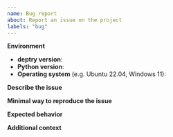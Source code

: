 ```yaml
---
name: Bug report
about: Report an issue on the project
labels: "bug"
---
```


**Environment**

- **deptry version**:
- **Python version**:
- **Operating system** (e.g. Ubuntu 22.04, Windows 11):

**Describe the issue**

<!-- A clear and concise description of what the issue is. -->

**Minimal way to reproduce the issue**

<!-- A minimal way to reproduce the issue. If possible, set `--verbose` option on `deptry` commands and share the output (make sure to redact any sensitive information). -->

**Expected behavior**

<!-- A clear and concise description of what you expected to happen. -->

**Additional context**

<!-- If relevant, add any other context about the problem here. -->
